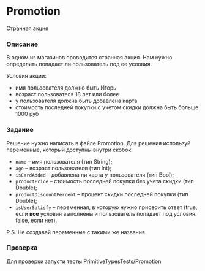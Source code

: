 # Promotion

Странная акция

### Описание

В одном из магазинов проводится странная акция. Нам нужно определить попадает ли пользователь под ее условия.

Условия акции:
- имя пользователя должно быть Игорь
- возраст пользователя 18 лет или более
- у пользователя должна быть добавлена карта
- стоимость последней покупки с учетом скидки должна быть больше 1000 руб

### Задание

Решение нужно написать в файле Promotion. Для решения используй переменные, который доступны внутри скобок: 
- `name` – имя пользователя (тип String);
- `age` – возраст пользователя (тип Int);
- `isCardAdded` – добавлена ли карта у пользователя (тип Bool);
- `productPrice` – стоимость последней покупки без учета скидки (тип Double);
- `productDiscountPercent` – процент скидки последней покупки (тип Double);
- `isUserSatisfy` – переменная, в которую нужно присвоить ответ (true, если **все** условия выполнены и пользователь попадает под условия. false, если нет). 
 
P.S. Не создавай переменные с такими же названия. 

### Проверка

Для проверки запусти тесты PrimitiveTypesTests/Promotion
